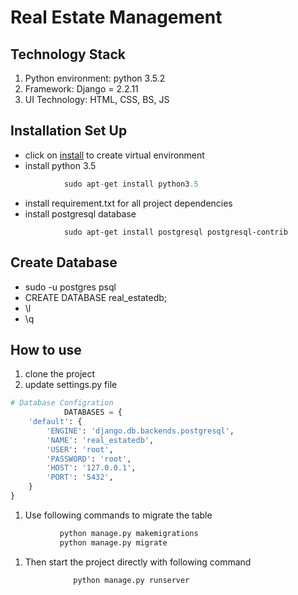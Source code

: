 # Real Estate Management

## Technology Stack
1. Python environment: python 3.5.2
1. Framework: Django = 2.2.11
1. UI Technology: HTML, CSS, BS, JS

## Installation Set Up
* click on [install](https://pypi.org/project/virtualenv/) to create virtual environment
* install python 3.5
```python
            sudo apt-get install python3.5
```
* install requirement.txt for all project dependencies
* install postgresql database
```batch
            sudo apt-get install postgresql postgresql-contrib
```

## Create Database

* sudo -u postgres psql
* CREATE DATABASE real_estatedb;
* \l
* \q

## How to use

1. clone the project
1. update settings.py file 
```python
# Database Configration
            DATABASES = {
    'default': {
        'ENGINE': 'django.db.backends.postgresql',
        'NAME': 'real_estatedb',
        'USER': 'root',
        'PASSWORD': 'root',
        'HOST': '127.0.0.1',
        'PORT': '5432',
    }
}
```
1. Use following commands to migrate the table
```python
           python manage.py makemigrations
           python manage.py migrate
```
1. Then start the project directly with following command
```python
              python manage.py runserver
```



